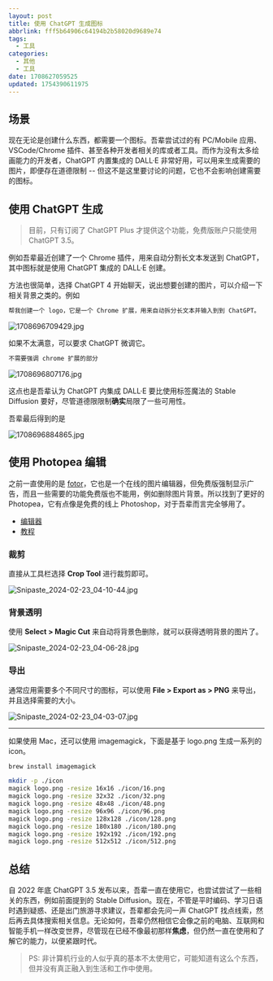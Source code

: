 ```yaml
---
layout: post
title: 使用 ChatGPT 生成图标
abbrlink: fff5b64906c64194b2b58020d9689e74
tags:
  - 工具
categories:
  - 其他
  - 工具
date: 1708627059525
updated: 1754390611975
---
```


## 场景

现在无论是创建什么东西，都需要一个图标。吾辈尝试过的有 PC/Mobile 应用、VSCode/Chrome 插件、甚至各种开发者相关的库或者工具。而作为没有太多绘画能力的开发者，ChatGPT 内置集成的 DALL·E 非常好用，可以用来生成需要的图片，即便存在道德限制 -- 但这不是这里要讨论的问题，它也不会影响创建需要的图标。

## 使用 ChatGPT 生成

> 目前，只有订阅了 ChatGPT Plus 才提供这个功能，免费版账户只能使用 ChatGPT 3.5。

例如吾辈最近创建了一个 Chrome 插件，用来自动分割长文本发送到 ChatGPT，其中图标就是使用 ChatGPT 集成的 DALL·E 创建。

方法也很简单，选择 ChatGPT 4 开始聊天，说出想要创建的图片，可以介绍一下相关背景之类的。例如

```md
帮我创建一个 logo，它是一个 Chrome 扩展，用来自动拆分长文本并输入到到 ChatGPT。
```

![1708696709429.jpg](/resources/1f24f6c2f23a41fe9b5cb9e8e872207d.jpg)

如果不太满意，可以要求 ChatGPT 微调它。

```md
不需要强调 chrome 扩展的部分
```

![1708696807176.jpg](/resources/e403b389a174482cb094a1949358101b.jpg)

这点也是吾辈认为 ChatGPT 内集成 DALL·E 要比使用标签魔法的 Stable Diffusion 要好，尽管道德限限制**确实**局限了一些可用性。

吾辈最后得到的是

![1708696884865.jpg](/resources/bac15b59102344938bcc555d9309ce91.jpg)

## 使用 Photopea 编辑

之前一直使用的是 [fotor](https://www.fotor.com/photo-editor-app/editor/basic)，它也是一个在线的图片编辑器，但免费版强制显示广告，而且一些需要的功能免费版也不能用，例如删除图片背景。所以找到了更好的 Photopea，它有点像是免费的线上 Photoshop，对于吾辈而言完全够用了。

- [编辑器](https://www.photopea.com/)
- [教程](https://www.photopea.com/learn/blur-gallery)

### 裁剪

直接从工具栏选择 **Crop Tool** 进行裁剪即可。

![Snipaste\_2024-02-23\_04-10-44.jpg](/resources/d035459d4dbc4ac2b3691b53422a435f.jpg)

### 背景透明

使用 **Select > Magic Cut** 来自动将背景色删除，就可以获得透明背景的图片了。

![Snipaste\_2024-02-23\_04-06-28.jpg](/resources/3eb1d95aa4474677888293b8ae334dae.jpg)

### 导出

通常应用需要多个不同尺寸的图标，可以使用 **File > Export as > PNG** 来导出，并且选择需要的大小。

![Snipaste\_2024-02-23\_04-03-07.jpg](/resources/6b3303a8c5e1413787baac71f3602178.jpg)

***

如果使用 Mac，还可以使用 imagemagick，下面是基于 logo.png 生成一系列的 icon。

```bash
brew install imagemagick

mkdir -p ./icon
magick logo.png -resize 16x16 ./icon/16.png
magick logo.png -resize 32x32 ./icon/32.png
magick logo.png -resize 48x48 ./icon/48.png
magick logo.png -resize 96x96 ./icon/96.png
magick logo.png -resize 128x128 ./icon/128.png
magick logo.png -resize 180x180 ./icon/180.png
magick logo.png -resize 192x192 ./icon/192.png
magick logo.png -resize 512x512 ./icon/512.png
```

## 总结

自 2022 年底 ChatGPT 3.5 发布以来，吾辈一直在使用它，也尝试尝试了一些相关的东西，例如前面提到的 Stable Diffusion。现在，不管是平时编码、学习日语时遇到疑惑、还是出门旅游寻求建议，吾辈都会先问一声 ChatGPT 找点线索，然后再去具体搜索相关信息。无论如何，吾辈仍然相信它会像之前的电脑、互联网和智能手机一样改变世界，尽管现在已经不像最初那样**焦虑**，但仍然一直在使用和了解它的能力，以便紧跟时代。

> PS: 非计算机行业的人似乎真的基本不太使用它，可能知道有这么个东西，但并没有真正融入到生活和工作中使用。
